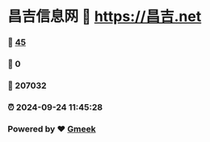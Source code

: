 # 昌吉信息网 :link: https://昌吉.net 
### :page_facing_up: [45](https://昌吉.net/tag.html) 
### :speech_balloon: 0 
### :hibiscus: 207032 
### :alarm_clock: 2024-09-24 11:45:28 
### Powered by :heart: [Gmeek](https://github.com/Meekdai/Gmeek)
